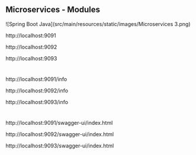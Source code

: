 ## Microservices - Modules

![Spring Boot Java](src/main/resources/static/images/Microservices 3.png)


http://localhost:9091

http://localhost:9092

http://localhost:9093

#

http://localhost:9091/info

http://localhost:9092/info

http://localhost:9093/info


#


http://localhost:9091/swagger-ui/index.html

http://localhost:9092/swagger-ui/index.html

http://localhost:9093/swagger-ui/index.html
